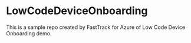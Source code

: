 # LowCodeDeviceOnboarding
This is a sample repo created by FastTrack for Azure of Low Code Device Onboarding demo.
